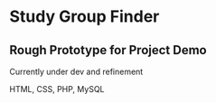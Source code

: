 # Study Group Finder
## Rough Prototype for Project Demo

 Currently under dev and refinement

HTML, CSS, PHP, MySQL